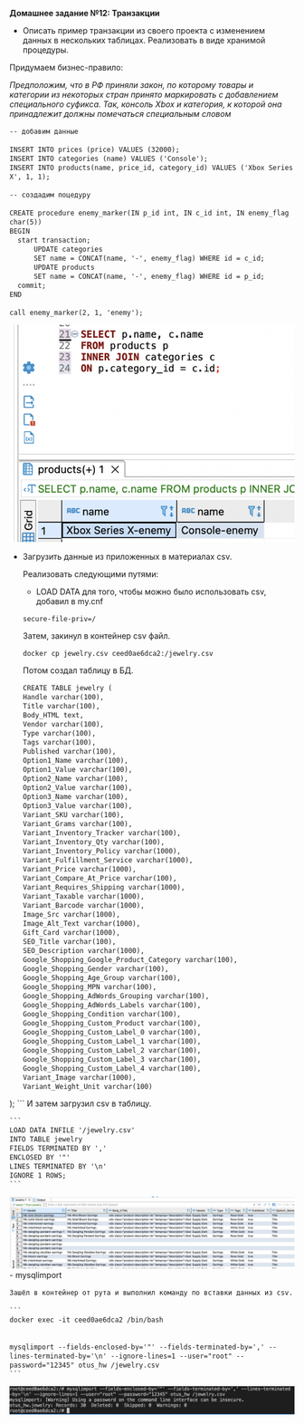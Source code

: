 **Домашнее задание №12: Транзакции**

- Описать пример транзакции из своего проекта с изменением данных в нескольких таблицах. Реализовать в виде хранимой процедуры.

Придумаем бизнес-правило:

*Предположим, что в РФ приняли закон, по которому товары и категории из некоторых стран принято маркировать с добавлением специального суфикса. Так, консоль Xbox и категория, к которой она принадлежит должны помечаться специальным словом*

```
-- добавим данные

INSERT INTO prices (price) VALUES (32000);
INSERT INTO categories (name) VALUES ('Console');
INSERT INTO products(name, price_id, category_id) VALUES ('Xbox Series X', 1, 1);

-- создадим поцедуру

CREATE procedure enemy_marker(IN p_id int, IN c_id int, IN enemy_flag char(5))
BEGIN
  start transaction;
      UPDATE categories
      SET name = CONCAT(name, '-', enemy_flag) WHERE id = c_id;
      UPDATE products
      SET name = CONCAT(name, '-', enemy_flag) WHERE id = p_id;
  commit;   
END 

call enemy_marker(2, 1, 'enemy');
```
![](3.png)

- Загрузить данные из приложенных в материалах csv.
	
	Реализовать следующими путями:
	
	- LOAD DATA
	для того, чтобы можно было использовать csv, добавил в my.cnf
	```
    secure-file-priv=/
	```
	Затем, закинул в контейнер csv файл.
	```
    docker cp jewelry.csv ceed0ae6dca2:/jewelry.csv
	```

	Потом создал таблицу в БД.
	```
	CREATE TABLE jewelry (
  Handle varchar(100),
  Title varchar(100),
  Body_HTML text,
  Vendor varchar(100),
  Type varchar(100),
  Tags varchar(100),
  Published varchar(100),
  Option1_Name varchar(100),
  Option1_Value varchar(100),
  Option2_Name varchar(100),
  Option2_Value varchar(100),
  Option3_Name varchar(100),
  Option3_Value varchar(100),
  Variant_SKU varchar(100),
  Variant_Grams varchar(100),
  Variant_Inventory_Tracker varchar(100),
  Variant_Inventory_Qty varchar(100),
  Variant_Inventory_Policy varchar(1000),
  Variant_Fulfillment_Service varchar(1000),
  Variant_Price varchar(1000),
  Variant_Compare_At_Price varchar(100),
  Variant_Requires_Shipping varchar(1000),
  Variant_Taxable varchar(1000),
  Variant_Barcode varchar(1000),
  Image_Src varchar(1000),
  Image_Alt_Text varchar(1000),
  Gift_Card varchar(1000),
  SEO_Title varchar(100),
  SEO_Description varchar(1000),
  Google_Shopping_Google_Product_Category varchar(100),
  Google_Shopping_Gender varchar(100),
  Google_Shopping_Age_Group varchar(100),
  Google_Shopping_MPN varchar(100),
  Google_Shopping_AdWords_Grouping varchar(100),
  Google_Shopping_AdWords_Labels varchar(100),
  Google_Shopping_Condition varchar(100),
  Google_Shopping_Custom_Product varchar(100),
  Google_Shopping_Custom_Label_0 varchar(100),
  Google_Shopping_Custom_Label_1 varchar(100),
  Google_Shopping_Custom_Label_2 varchar(100),
  Google_Shopping_Custom_Label_3 varchar(100),
  Google_Shopping_Custom_Label_4 varchar(100),
  Variant_Image varchar(1000),
  Variant_Weight_Unit varchar(100)
);
	```
	И затем загрузил csv в таблицу.

	```
    LOAD DATA INFILE '/jewelry.csv'
	INTO TABLE jewelry 
	FIELDS TERMINATED BY ','
	ENCLOSED BY '"'
	LINES TERMINATED BY '\n'
	IGNORE 1 ROWS;
	```
![](1.png)
	- mysqlimport

	Зашёл в контейнер от рута и выполнил команду по вставки данных из csv.

	```
    docker exec -it ceed0ae6dca2 /bin/bash


	mysqlimport --fields-enclosed-by='"' --fields-terminated-by=',' --lines-terminated-by='\n' --ignore-lines=1 --user="root" --password="12345" otus_hw /jewelry.csv
	```

![](2.png)
